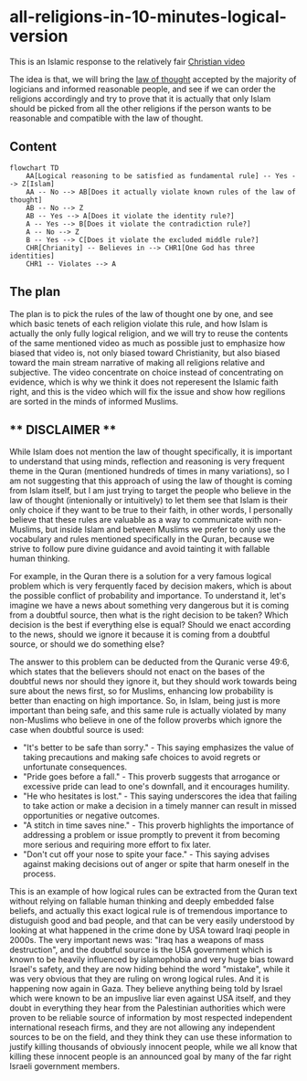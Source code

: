 # all-religions-in-10-minutes-logical-version

This is an Islamic response to the relatively fair [Christian video](https://www.youtube.com/watch?v=FTDXlIw8i20)

The idea is that, we will bring the [law of thought](https://en.wikipedia.org/wiki/Law_of_thought) accepted by the majority of logicians and informed reasonable people, and see if we can order the religions accordingly and try to prove that it is actually that only Islam should be picked from all the other religions if the person wants to be reasonable and compatible with the law of thought.

## Content

```mermaid
flowchart TD
    AA[Logical reasoning to be satisfied as fundamental rule] -- Yes --> Z[Islam]
    AA -- No --> AB[Does it actually violate known rules of the law of thought]
    AB -- No --> Z
    AB -- Yes --> A[Does it violate the identity rule?]
    A -- Yes --> B[Does it violate the contradiction rule?]
    A -- No --> Z
    B -- Yes --> C[Does it violate the excluded middle rule?]
    CHR[Chrianity] -- Believes in --> CHR1[One God has three identities]
    CHR1 -- Violates --> A
```

## The plan

The plan is to pick the rules of the law of thought one by one, and see which basic tenets of each religion violate this rule, and how Islam is actually the only fully logical religion, and we will try to reuse the contents of the same mentioned video as much as possible just to emphasize how biased that video is, not only biased toward Christianity, but also biased toward the main stream narrative of making all religions relative and subjective. The video concentrate on choice instead of concentrating on evidence, which is why we think it does not reperesent the Islamic faith right, and this is the video which will fix the issue and show how regilions are sorted in the minds of informed Muslims.


## ** DISCLAIMER **

While Islam does not mention the law of thought specifically, it is important to understand that using minds, reflection and reasoning is very frequent theme in the Quran (mentioned hundreds of times in many variations), so I am not suggesting that this approach of using the law of thought is coming from Islam itself, but I am just trying to target the people who believe in the law of thought (intenionally or intuitively) to let them see that Islam is their only choice if they want to be true to their faith, in other words, I personally believe that these rules are valuable as a way to communicate with non-Muslims, but inside Islam and between Muslims we prefer to only use the vocabulary and rules mentioned specifically in the Quran, because we strive to follow pure divine guidance and avoid tainting it with fallable human thinking.

For example, in the Quran there is a solution for a very famous logical problem which is very ferquently faced by decision makers, which is about the possible conflict of probability and importance. To understand it, let's imagine we have a news about something very dangerous but it is coming from a doubtful source, then what is the right decision to be taken? Which decision is the best if everything else is equal? Should we enact according to the news, should we ignore it because it is coming from a doubtful source, or should we do something else?

The answer to this problem can be deducted from the Quranic verse 49:6, which states that the believers should not enact on the bases of the doubtful news nor should they ignore it, but they should work towards being sure about the news first, so for Muslims, enhancing low probability is better than enacting on high importance. So, in Islam, being just is more important than being safe, and this same rule is actually violated by many non-Muslims who believe in one of the follow proverbs which ignore the case when doubtful source is used: 

- "It's better to be safe than sorry." - This saying emphasizes the value of taking precautions and making safe choices to avoid regrets or unfortunate consequences.
- "Pride goes before a fall." - This proverb suggests that arrogance or excessive pride can lead to one's downfall, and it encourages humility.
- "He who hesitates is lost." - This saying underscores the idea that failing to take action or make a decision in a timely manner can result in missed opportunities or negative outcomes.
- "A stitch in time saves nine." - This proverb highlights the importance of addressing a problem or issue promptly to prevent it from becoming more serious and requiring more effort to fix later.
- "Don't cut off your nose to spite your face." - This saying advises against making decisions out of anger or spite that harm oneself in the process.

This is an example of how logical rules can be extracted from the Quran text without relying on fallable human thinking and deeply embedded false beliefs, and actually this exact logical rule is of tremendous importance to distuguish good and bad people, and that can be very easily understood by looking at what happened in the crime done by USA toward Iraqi people in 2000s. The very important news was: "Iraq has a weapons of mass destruction", and the doubtful source is the USA government which is known to be heavily influenced by islamophobia and very huge bias toward Israel's safety, and they are now hiding behind the word "mistake", while it was very obvious that they are ruling on wrong logical rules. And it is happening now again in Gaza. They believe anything being told by Israel which were known to be an impuslive liar even against USA itself, and they doubt in everything they hear from the Palestinian authorities which were proven to be reliable source of information by most respected independent international reseach firms, and they are not allowing any independent sources to be on the field, and they think they can use these information to justify killing thousands of obviously innocent people, while we all know that killing these innocent people is an announced goal by many of the far right Israeli government members.



